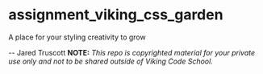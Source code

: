 assignment_viking_css_garden
============================

A place for your styling creativity to grow

-- Jared Truscott
**NOTE:** *This repo is copyrighted material for your private use only and not to be shared outside of Viking Code School.*

